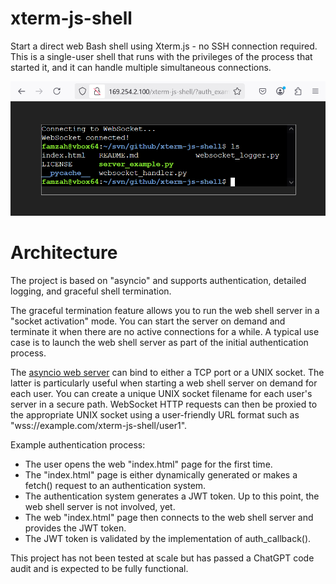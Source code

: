# xterm-js-shell
Start a direct web Bash shell using Xterm.js - no SSH connection required. This is a single-user shell that runs with the privileges of the process that started it, and it can handle multiple simultaneous connections.

![zzz](screenshot-xterm.png)

# Architecture
The project is based on "asyncio" and supports authentication, detailed logging, and graceful shell termination.

The graceful termination feature allows you to run the web shell server in a "socket activation" mode. You can start the server on demand and terminate it when there are no active connections for a while. A typical use case is to launch the web shell server as part of the initial authentication process.

The [asyncio web server](https://websockets.readthedocs.io/en/stable/reference/asyncio/server.html#creating-a-server) can bind to either a TCP port or a UNIX socket. The latter is particularly useful when starting a web shell server on demand for each user. You can create a unique UNIX socket filename for each user's server in a secure path. WebSocket HTTP requests can then be proxied to the appropriate UNIX socket using a user-friendly URL format such as "wss://example.com/xterm-js-shell/user1".

Example authentication process:
- The user opens the web "index.html" page for the first time.
- The "index.html" page is either dynamically generated or makes a fetch() request to an authentication system.
- The authentication system generates a JWT token. Up to this point, the web shell server is not involved, yet.
- The web "index.html" page then connects to the web shell server and provides the JWT token.
- The JWT token is validated by the implementation of auth_callback().

This project has not been tested at scale but has passed a ChatGPT code audit and is expected to be fully functional.

